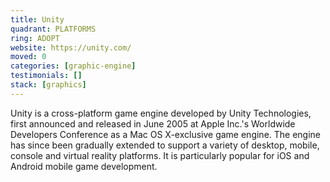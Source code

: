 ```yaml
---
title: Unity
quadrant: PLATFORMS
ring: ADOPT
website: https://unity.com/
moved: 0
categories: [graphic-engine]
testimonials: []
stack: [graphics]
---
```


Unity is a cross-platform game engine developed by Unity Technologies, first announced and released in June 2005 at Apple Inc.'s Worldwide Developers Conference as a Mac OS X-exclusive game engine. The engine has since been gradually extended to support a variety of desktop, mobile, console and virtual reality platforms. It is particularly popular for iOS and Android mobile game development.
